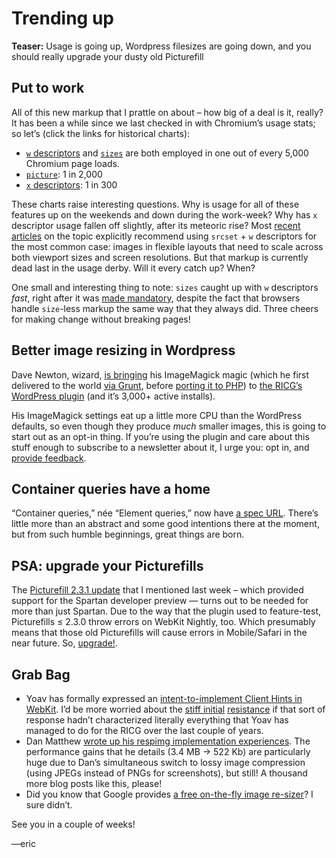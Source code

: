 # Trending up

**Teaser:** Usage is going up, Wordpress filesizes are going down, and you should really upgrade your dusty old Picturefill

## Put to work

All of this new markup that I prattle on about – how big of a deal is it, really? It has been a while since we last checked in with Chromium’s usage stats; so let’s (click the links for historical charts):

- [`w` descriptors](https://www.chromestatus.com/metrics/feature/timeline/popularity/524) and [`sizes`](https://www.chromestatus.com/metrics/feature/timeline/popularity/522) are both employed in one out of every 5,000 Chromium page loads.
- [`picture`](https://www.chromestatus.com/metrics/feature/timeline/popularity/521): 1 in 2,000
- [`x` descriptors](https://www.chromestatus.com/metrics/feature/timeline/popularity/523): 1 in 300

These charts raise interesting questions. Why is usage for all of these features up on the weekends and down during the work-week? Why has `x` descriptor usage fallen off slightly, after its meteoric rise? Most [recent](https://css-tricks.com/responsive-images-youre-just-changing-resolutions-use-srcset/) [articles](http://blog.cloudfour.com/dont-use-picture-most-of-the-time/) on the topic explicitly recommend using `srcset` + `w` descriptors for the most common case: images in flexible layouts that need to scale across both viewport sizes and screen resolutions. But that markup is currently dead last in the usage derby. Will it every catch up? When?

One small and interesting thing to note: `sizes` caught up with `w` descriptors *fast*, right after it was [made mandatory](https://github.com/ResponsiveImagesCG/picture-element/commit/535e96b73ea8b0e94a7819b1482cd48bff18698e), despite the fact that browsers handle `size`-less markup the same way that they always did. Three cheers for making change without breaking pages!

## Better image resizing in Wordpress

Dave Newton, wizard, [is bringing](https://github.com/ResponsiveImagesCG/wp-tevko-responsive-images/commit/c71dcb37163fc3410833e92d5f2d632470948a1a) his ImageMagick magic (which he first delivered to the world [via Grunt](https://www.npmjs.com/package/grunt-respimg), before [porting it to PHP](https://github.com/nwtn/php-respimg)) to [the RICG’s WordPress plugin](https://wordpress.org/plugins/ricg-responsive-images/) (and it’s 3,000+ active installs).

His ImageMagick settings eat up a little more CPU than the WordPress defaults, so even though they produce *much* smaller images, this is going to start out as an opt-in thing. If you’re using the plugin and care about this stuff enough to subscribe to a newsletter about it, I urge you: opt in, and [provide feedback](https://github.com/ResponsiveImagesCG/wp-tevko-responsive-images/issues).

## Container queries have a home

“Container queries,” née “Element queries,” now have [a spec URL](http://responsiveimagescg.github.io/container-queries/). There’s little more than an abstract and some good intentions there at the moment, but from such humble beginnings, great things are born.

## PSA: upgrade your Picturefills

The [Picturefill 2.3.1 update](http://scottjehl.github.io/picturefill/#download) that I mentioned last week – which provided support for the Spartan developer preview — turns out to be needed for more than just Spartan. Due to the way that the plugin used to feature-test, Picturefills ≤ 2.3.0 throw errors on WebKit Nightly, too. Which presumably means that those old Picturefills will cause errors in Mobile/Safari in the near future. So, [upgrade!](http://scottjehl.github.io/picturefill/#download).

## Grab Bag

- Yoav has formally expressed an [intent-to-implement Client Hints in WebKit](https://lists.webkit.org/pipermail/webkit-dev/2015-April/027381.html). I’d be more worried about the [stiff initial](https://lists.webkit.org/pipermail/webkit-dev/2015-April/027382.html) [resistance](https://lists.webkit.org/pipermail/webkit-dev/2015-April/027383.html) if that sort of response hadn’t characterized literally everything that Yoav has managed to do for the RICG over the last couple of years.
- Dan Matthew [wrote up his respimg implementation experiences](http://www.danmatthew.co.uk/2015/04/19/implementing-responsive-images/). The performance gains that he details (3.4 MB → 522 Kb) are particularly huge due to Dan’s simultaneous switch to lossy image compression (using JPEGs instead of PNGs for screenshots), but still! A thousand more blog posts like this, please!
- Did you know that Google provides [a free on-the-fly image re-sizer](https://carlo.zottmann.org/2013/04/14/google-image-resizer/)? I sure didn’t.

See you in a couple of weeks!

—eric
